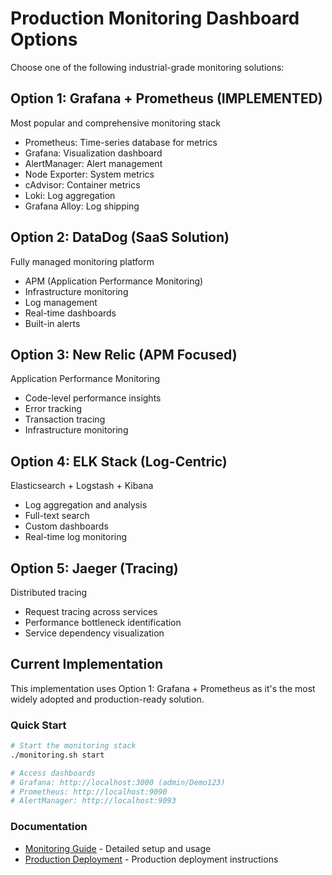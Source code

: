 # Production Monitoring Dashboard Options

Choose one of the following industrial-grade monitoring solutions:

## Option 1: Grafana + Prometheus (IMPLEMENTED)

Most popular and comprehensive monitoring stack
- Prometheus: Time-series database for metrics
- Grafana: Visualization dashboard
- AlertManager: Alert management
- Node Exporter: System metrics
- cAdvisor: Container metrics
- Loki: Log aggregation
- Grafana Alloy: Log shipping

## Option 2: DataDog (SaaS Solution)

Fully managed monitoring platform
- APM (Application Performance Monitoring)
- Infrastructure monitoring
- Log management
- Real-time dashboards
- Built-in alerts

## Option 3: New Relic (APM Focused)

Application Performance Monitoring
- Code-level performance insights
- Error tracking
- Transaction tracing
- Infrastructure monitoring

## Option 4: ELK Stack (Log-Centric)

Elasticsearch + Logstash + Kibana
- Log aggregation and analysis
- Full-text search
- Custom dashboards
- Real-time log monitoring

## Option 5: Jaeger (Tracing)

Distributed tracing
- Request tracing across services
- Performance bottleneck identification
- Service dependency visualization

## Current Implementation

This implementation uses Option 1: Grafana + Prometheus as it's the most widely adopted and production-ready solution.

### Quick Start
```bash
# Start the monitoring stack
./monitoring.sh start

# Access dashboards
# Grafana: http://localhost:3000 (admin/Demo123)
# Prometheus: http://localhost:9090
# AlertManager: http://localhost:9093
```

### Documentation
- [Monitoring Guide](MONITORING_GUIDE.md) - Detailed setup and usage
- [Production Deployment](PRODUCTION_DEPLOYMENT.md) - Production deployment instructions
